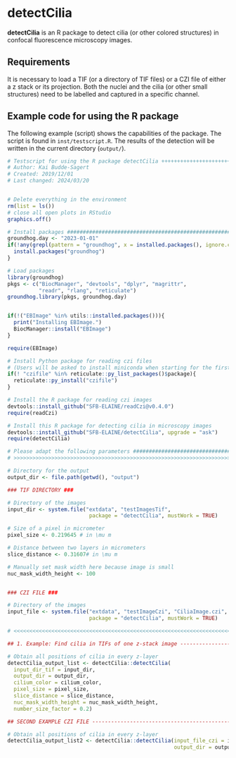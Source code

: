 # detectCilia
**detectCilia** is an R package to detect cilia (or other colored structures) in confocal fluorescence microscopy images.

## Requirements
It is necessary to load a TIF (or a directory of TIF files) or a CZI file of either a z stack or its projection. Both the nuclei and the cilia (or other small structures) need to be labelled and captured in a specific channel.

## Example code for using the R package

The following example (script) shows the capabilities of the package. The script is found in `inst/testscript.R`. The results of the detection will be written in the current directory (`output/`).

```R
# Testscript for using the R package detectCilia +++++++++++++++++++++++++++
# Author: Kai Budde-Sagert
# Created: 2019/12/01
# Last changed: 2024/03/20


# Delete everything in the environment
rm(list = ls())
# close all open plots in RStudio
graphics.off()

# Install packages #########################################################
groundhog.day <- "2023-01-01"
if(!any(grepl(pattern = "groundhog", x = installed.packages(), ignore.case = TRUE))){
  install.packages("groundhog")
}

# Load packages
library(groundhog)
pkgs <- c("BiocManager", "devtools", "dplyr", "magrittr",
          "readr", "rlang", "reticulate")
groundhog.library(pkgs, groundhog.day)


if(!("EBImage" %in% utils::installed.packages())){
  print("Installing EBImage.")
  BiocManager::install("EBImage")
}

require(EBImage)

# Install Python package for reading czi files
# (Users will be asked to install miniconda when starting for the first time)
if(! "czifile" %in% reticulate::py_list_packages()$package){
  reticulate::py_install("czifile")
}

# Install the R package for reading czi images
devtools::install_github("SFB-ELAINE/readCzi@v0.4.0")
require(readCzi)

# Install this R package for detecting cilia in microscopy images
devtools::install_github("SFB-ELAINE/detectCilia", upgrade = "ask")
require(detectCilia)

# Please adapt the following parameters ####################################
# >>>>>>>>>>>>>>>>>>>>>>>>>>>>>>>>>>>>>>>>>>>>>>>>>>>>>>>>>>>>>>>>>>>>>>>>>>

# Directory for the output
output_dir <- file.path(getwd(), "output")

### TIF DIRECTORY ###

# Directory of the images
input_dir <- system.file("extdata", "testImagesTif",
                          package = "detectCilia", mustWork = TRUE)

# Size of a pixel in micrometer
pixel_size <- 0.219645 # in \mu m

# Distance between two layers in micrometers
slice_distance <- 0.31607# in \mu m

# Manually set mask width here because image is small
nuc_mask_width_height <- 100


### CZI FILE ###

# Directory of the images
input_file <- system.file("extdata", "testImageCzi", "CiliaImage.czi",
                          package = "detectCilia", mustWork = TRUE)

# <<<<<<<<<<<<<<<<<<<<<<<<<<<<<<<<<<<<<<<<<<<<<<<<<<<<<<<<<<<<<<<<<<<<<<<<<<

## 1. Example: Find cilia in TIFs of one z-stack image ---------------------

# Obtain all positions of cilia in every z-layer
detectCilia_output_list <- detectCilia::detectCilia(
  input_dir_tif = input_dir,
  output_dir = output_dir,
  cilium_color = cilium_color,
  pixel_size = pixel_size,
  slice_distance = slice_distance,
  nuc_mask_width_height = nuc_mask_width_height,
  number_size_factor = 0.2)

## SECOND EXAMPLE CZI FILE -------------------------------------------------

# Obtain all positions of cilia in every z-layer
detectCilia_output_list2 <- detectCilia::detectCilia(input_file_czi = input_file,
                                                     output_dir = output_dir)

```
